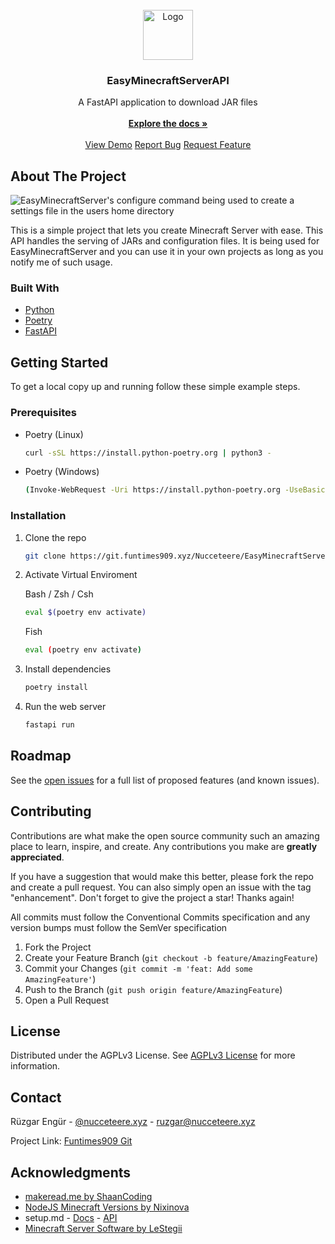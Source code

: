 <br/>
<div align="center">
<a href="https://github.com/ShaanCoding/ReadME-Generator">
<img src="https://minecraft.wiki/images/Crafter_JE4_BE3.png?3996e&format=original" alt="Logo" width="80" height="80">
</a>
<h3 align="center">EasyMinecraftServerAPI</h3>
<p align="center">
A FastAPI application to download JAR files
<br/>
<br/>
<a href="https://git.funtimes909.xyz/Nucceteere/EasyMinecraftServerAPI/wiki"><strong>Explore the docs »</strong></a>
<br/>
<br/>
<a href="https://api.nucceteere.xyz">View Demo</a>  
<a href="https://git.funtimes909.xyz/Nucceteere/EasyMinecraftServerAPI/issues/new">Report Bug</a>
<a href="https://git.funtimes909.xyz/Nucceteere/EasyMinecraftServerAPI/issues/new">Request Feature</a>
</p>
</div>

## About The Project

![EasyMinecraftServer's configure command being used to create a settings file in the users home directory](https://cdn.nucc.tr/assets/emc-demo.png)

This is a simple project that lets you create Minecraft Server with ease. This API handles the serving of JARs and configuration files. It is being used for EasyMinecraftServer and you can use it in your own projects as long as you notify me of such usage.

### Built With

- [Python](https://www.python.org/)
- [Poetry](https://python-poetry.org/)
- [FastAPI](https://fastapi.tiangolo.com/)

## Getting Started

To get a local copy up and running follow these simple example steps.

### Prerequisites

- Poetry (Linux)
  ```sh
  curl -sSL https://install.python-poetry.org | python3 -
  ```
- Poetry (Windows)
  ```sh
  (Invoke-WebRequest -Uri https://install.python-poetry.org -UseBasicParsing).Content | py -
  ```

### Installation

1. Clone the repo

   ```sh
   git clone https://git.funtimes909.xyz/Nucceteere/EasyMinecraftServer.git
   ```

2. Activate Virtual Enviroment

   Bash / Zsh / Csh

   ```sh
   eval $(poetry env activate)
   ```

   Fish

   ```sh
   eval (poetry env activate)
   ```

3. Install dependencies

   ```sh
   poetry install
   ```

4. Run the web server
   ```sh
   fastapi run
   ```

## Roadmap

See the [open issues](https://git.funtimes909.xyz/Nucceteere/EasyMinecraftServerAPI/issues) for a full list of proposed features (and known issues).

## Contributing

Contributions are what make the open source community such an amazing place to learn, inspire, and create. Any contributions you make are **greatly appreciated**.

If you have a suggestion that would make this better, please fork the repo and create a pull request. You can also simply open an issue with the tag "enhancement".
Don't forget to give the project a star! Thanks again!

All commits must follow the Conventional Commits specification and any version bumps must follow the SemVer specification

1. Fork the Project
2. Create your Feature Branch (`git checkout -b feature/AmazingFeature`)
3. Commit your Changes (`git commit -m 'feat: Add some AmazingFeature'`)
4. Push to the Branch (`git push origin feature/AmazingFeature`)
5. Open a Pull Request

## License

Distributed under the AGPLv3 License. See [AGPLv3 License](https://www.gnu.org/licenses/agpl-3.0.en.html) for more information.

## Contact

Rüzgar Engür - [@nucceteere.xyz](https://bsky.app/profile/nucceteere.xyz) - ruzgar@nucceteere.xyz

Project Link: [Funtimes909 Git](https://git.funtimes909.xyz/Nucceteere/EasyMinecraftServerAPI)

## Acknowledgments

- [makeread.me by ShaanCoding](https://github.com/ShaanCoding/ReadME-Generator)
- [NodeJS Minecraft Versions by Nixinova](https://github.com/Nixinova/Minecraft-Versions)
- setup.md - [Docs](https://www.setup.md/docs) - [API](https://www.setup.md/services#server-jar-api)
- [Minecraft Server Software by LeStegii](https://github.com/LeStegii/server-software)
